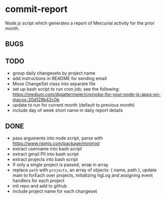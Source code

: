 # commit-report

Node.js script which generates a report of Mercurial activity for the prior month. 

## BUGS


## TODO 

* group daily changesets by project name
* add instructions in README for sending email
* Move ChangeSet class into separate file
* set up bash script to run cron job; see the following: https://medium.com/@gattermeier/cronjobs-for-your-node-js-apps-on-macos-20d129b42c0e
* update to run for current month (default to previous month)
* include day of week short name in daily report details

## DONE

* pass arguments into node script, parse with https://www.npmjs.com/package/minimist
* extract username into bash script
* extract gmail PII into bash script
* extract projects into bash script
* If only a single project is passed, wrap in array
* replace `path` with `projects`, an array of objects: { name, path }, update main to forEach over projects, initializing hgLog and assigning event handlers for each project
* init repo and add to github
* include project name for each changeset